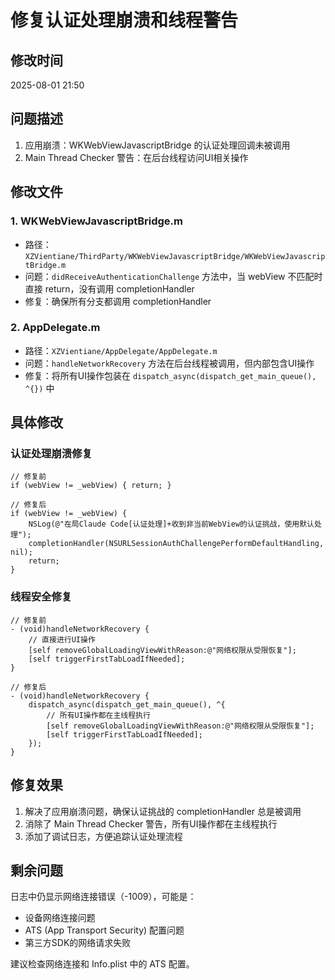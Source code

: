 # 修复认证处理崩溃和线程警告

## 修改时间
2025-08-01 21:50

## 问题描述
1. 应用崩溃：WKWebViewJavascriptBridge 的认证处理回调未被调用
2. Main Thread Checker 警告：在后台线程访问UI相关操作

## 修改文件

### 1. WKWebViewJavascriptBridge.m
- 路径：`XZVientiane/ThirdParty/WKWebViewJavascriptBridge/WKWebViewJavascriptBridge.m`
- 问题：`didReceiveAuthenticationChallenge` 方法中，当 webView 不匹配时直接 return，没有调用 completionHandler
- 修复：确保所有分支都调用 completionHandler

### 2. AppDelegate.m  
- 路径：`XZVientiane/AppDelegate/AppDelegate.m`
- 问题：`handleNetworkRecovery` 方法在后台线程被调用，但内部包含UI操作
- 修复：将所有UI操作包装在 `dispatch_async(dispatch_get_main_queue(), ^{})` 中

## 具体修改

### 认证处理崩溃修复
```objc
// 修复前
if (webView != _webView) { return; }

// 修复后
if (webView != _webView) { 
    NSLog(@"在局Claude Code[认证处理]+收到非当前WebView的认证挑战，使用默认处理");
    completionHandler(NSURLSessionAuthChallengePerformDefaultHandling, nil);
    return; 
}
```

### 线程安全修复
```objc
// 修复前
- (void)handleNetworkRecovery {
    // 直接进行UI操作
    [self removeGlobalLoadingViewWithReason:@"网络权限从受限恢复"];
    [self triggerFirstTabLoadIfNeeded];
}

// 修复后
- (void)handleNetworkRecovery {
    dispatch_async(dispatch_get_main_queue(), ^{
        // 所有UI操作都在主线程执行
        [self removeGlobalLoadingViewWithReason:@"网络权限从受限恢复"];
        [self triggerFirstTabLoadIfNeeded];
    });
}
```

## 修复效果
1. 解决了应用崩溃问题，确保认证挑战的 completionHandler 总是被调用
2. 消除了 Main Thread Checker 警告，所有UI操作都在主线程执行
3. 添加了调试日志，方便追踪认证处理流程

## 剩余问题
日志中仍显示网络连接错误（-1009），可能是：
- 设备网络连接问题
- ATS (App Transport Security) 配置问题
- 第三方SDK的网络请求失败

建议检查网络连接和 Info.plist 中的 ATS 配置。